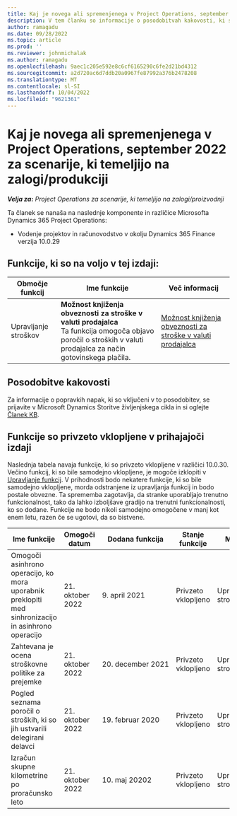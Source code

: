 ```yaml
---
title: Kaj je novega ali spremenjenega v Project Operations, september 2022 za scenarije, ki temeljijo na zalogi/produkciji
description: V tem članku so informacije o posodobitvah kakovosti, ki so na voljo v izdaji Microsofta septembra 2022 Dynamics 365 Project Operations za scenarije, ki temeljijo na zalogi/produkciji.
author: ramagadu
ms.date: 09/28/2022
ms.topic: article
ms.prod: ''
ms.reviewer: johnmichalak
ms.author: ramagadu
ms.openlocfilehash: 9aec1c205e592e8c6cf6165290c6fe2d21bd4312
ms.sourcegitcommit: a2d720ac6d7ddb20a0967fe87992a376b2478208
ms.translationtype: MT
ms.contentlocale: sl-SI
ms.lasthandoff: 10/04/2022
ms.locfileid: "9621361"
---
```

# <a name="whats-new-or-changed-in-project-operations-september-2022-for-stockedproduction-based-scenarios"></a>Kaj je novega ali spremenjenega v Project Operations, september 2022 za scenarije, ki temeljijo na zalogi/produkciji

_**Velja za:** Project Operations za scenarije, ki temeljijo na zalogi/proizvodnji_

Ta članek se nanaša na naslednje komponente in različice Microsofta Dynamics 365 Project Operations:

- Vodenje projektov in računovodstvo v okolju Dynamics 365 Finance verzija 10.0.29

## <a name="features-included-in-this-release"></a>Funkcije, ki so na voljo v tej izdaji:

| Območje funkcij | Ime funkcije | Več informacij |
| --- | --- | --- |
| Upravljanje stroškov | **Možnost knjiženja obveznosti za stroške v valuti prodajalca**<br>Ta funkcija omogoča objavo poročil o stroških v valuti prodajalca za način gotovinskega plačila. | [Možnost knjiženja obveznosti za stroške v valuti prodajalca](/dynamics365/project-operations/expense/posting-expense-reports#enable-the-ability-to-post-expense-liability-in-vendor-currency-for-cash-payment-method-feature) |

## <a name="quality-updates"></a>Posodobitve kakovosti

Za informacije o popravkih napak, ki so vključeni v to posodobitev, se prijavite v Microsoft Dynamics Storitve življenjskega cikla in si oglejte [Članek KB](https://fix.lcs.dynamics.com/Issue/Details?bugId=726559).

## <a name="features-turned-on-by-default-in-upcoming-release"></a>Funkcije so privzeto vklopljene v prihajajoči izdaji

Naslednja tabela navaja funkcije, ki so privzeto vklopljene v različici 10.0.30. Večino funkcij, ki so bile samodejno vklopljene, je mogoče izklopiti v [Upravljanje funkcij](/dynamics365/fin-ops-core/fin-ops/get-started/feature-management/feature-management-overview). V prihodnosti bodo nekatere funkcije, ki so bile samodejno vklopljene, morda odstranjene iz upravljanja funkcij in bodo postale obvezne. Ta sprememba zagotavlja, da stranke uporabljajo trenutno funkcionalnost, tako da lahko izboljšave gradijo na trenutni funkcionalnosti, ko so dodane. Funkcije ne bodo nikoli samodejno omogočene v manj kot enem letu, razen če se ugotovi, da so bistvene.

| Ime funkcije | Omogoči datum | Dodana funkcija | Stanje funkcije | Modul |
| --- | --- | --- |--- |--- |
| Omogoči asinhrono operacijo, ko mora uporabnik preklopiti med sinhronizacijo in asinhrono operacijo | 21. oktober 2022 | 9. april 2021 | Privzeto vklopljeno | Upravljanje stroškov |
| Zahtevana je ocena stroškovne politike za prejemke | 21. oktober 2022 | 20. december 2021 | Privzeto vklopljeno | Upravljanje stroškov |
| Pogled seznama poročil o stroških, ki so jih ustvarili delegirani delavci | 21. oktober 2022 | 19. februar 2020 | Privzeto vklopljeno | Upravljanje stroškov |
| Izračun skupne kilometrine po proračunsko leto | 21. oktober 2022 | 10. maj 20202 | Privzeto vklopljeno | Upravljanje stroškov |
